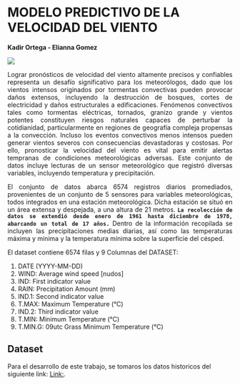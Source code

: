 # MODELO PREDICTIVO DE LA VELOCIDAD DEL VIENTO

**Kadir Ortega - Elianna Gomez**

![](MWind.jpg)
<div style="text-align: justify;">
Lograr pronósticos de velocidad del viento altamente precisos y confiables representa un desafío significativo para los meteorólogos, dado que los vientos intensos originados por tormentas convectivas pueden provocar daños extensos, incluyendo la destrucción de bosques, cortes de electricidad y daños estructurales a edificaciones.
Fenómenos convectivos tales como tormentas eléctricas, tornados, granizo grande y vientos potentes constituyen riesgos naturales capaces de perturbar la cotidianidad, particularmente en regiones de geografía compleja propensas a la convección. Incluso los eventos convectivos menos intensos pueden generar vientos severos con consecuencias devastadoras y costosas. Por ello, pronosticar la velocidad del viento es vital para emitir alertas tempranas de condiciones meteorológicas adversas. Este conjunto de datos incluye lecturas de un sensor meteorológico que registró diversas variables, incluyendo temperatura y precipitación.

El conjunto de datos abarca 6574 registros diarios promediados, provenientes de un conjunto de 5 sensores
para variables meteorológicas, todos integrados en una estación meteorológica. Dicha estación se situó en un área extensa y despejada, a una altura de 21 metros. **``La recolección de datos se extendió desde enero de 1961 hasta diciembre de 1978, abarcando un total de 17 años.``** Dentro de la información recopilada se incluyen las precipitaciones medias diarias, así como las temperaturas máxima y mínima y la temperatura mínima sobre la superficie del césped.

</div>


El dataset contiene 6574 filas y 9 Columnas del DATASET:
1. DATE (YYYY-MM-DD)
2. WIND: Average wind speed [nudos]
3. IND: First indicator value
4. RAIN: Precipitation Amount (mm)
5. IND.1: Second indicator value
6. T.MAX: Maximum Temperature (°C)
7. IND.2: Third indicator value
8. T.MIN: Minimum Temperature (°C)
9. T.MIN.G: 09utc Grass Minimum Temperature (°C)

## Dataset

Para el desarrollo de este trabajo, se tomaros los datos historicos del siguiente link:
[Link:](https://www.kaggle.com/code/hishaamarmghan/wind-speed-prediction-model/input.).








```{tableofcontents}
```
